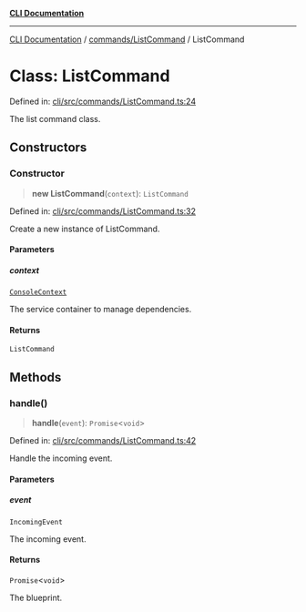 [**CLI Documentation**](../../../README.md)

***

[CLI Documentation](../../../README.md) / [commands/ListCommand](../README.md) / ListCommand

# Class: ListCommand

Defined in: [cli/src/commands/ListCommand.ts:24](https://github.com/stonemjs/cli/blob/f139573d7f6e29779d41fb031ed261bfcad59d09/src/commands/ListCommand.ts#L24)

The list command class.

## Constructors

### Constructor

> **new ListCommand**(`context`): `ListCommand`

Defined in: [cli/src/commands/ListCommand.ts:32](https://github.com/stonemjs/cli/blob/f139573d7f6e29779d41fb031ed261bfcad59d09/src/commands/ListCommand.ts#L32)

Create a new instance of ListCommand.

#### Parameters

##### context

[`ConsoleContext`](../../../declarations/interfaces/ConsoleContext.md)

The service container to manage dependencies.

#### Returns

`ListCommand`

## Methods

### handle()

> **handle**(`event`): `Promise`\<`void`\>

Defined in: [cli/src/commands/ListCommand.ts:42](https://github.com/stonemjs/cli/blob/f139573d7f6e29779d41fb031ed261bfcad59d09/src/commands/ListCommand.ts#L42)

Handle the incoming event.

#### Parameters

##### event

`IncomingEvent`

The incoming event.

#### Returns

`Promise`\<`void`\>

The blueprint.
